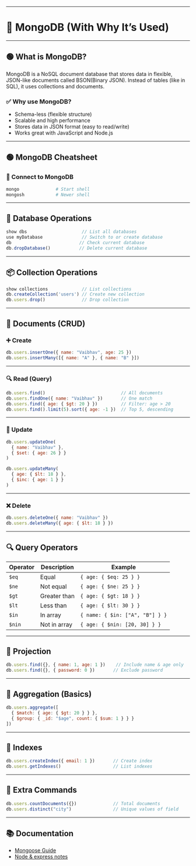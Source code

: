 
---

# 🧠 MongoDB (With Why It’s Used)

---

## 🟢 **What is MongoDB?**

MongoDB is a NoSQL document database that stores data in flexible, JSON-like documents called BSON(Binary JSON).
Instead of tables (like in SQL), it uses collections and documents.

### ✅ **Why use MongoDB?**

* Schema-less (flexible structure)
* Scalable and high performance
* Stores data in JSON format (easy to read/write)
* Works great with JavaScript and Node.js

---


## 🟢 MongoDB Cheatsheet

### 📌 Connect to MongoDB

```bash
mongo              # Start shell
mongosh            # Newer shell
```

---

## 📁 Database Operations

```js
show dbs                     // List all databases
use myDatabase               // Switch to or create database
db                          // Check current database
db.dropDatabase()           // Delete current database
```

---

## 📦 Collection Operations

```js
show collections             // List collections
db.createCollection('users') // Create new collection
db.users.drop()              // Drop collection
```

---

## 🧾 Documents (CRUD)

### ➕ Create

```js
db.users.insertOne({ name: "Vaibhav", age: 25 })
db.users.insertMany([{ name: "A" }, { name: "B" }])
```

---

### 🔍 Read (Query)

```js
db.users.find()                             // All documents
db.users.findOne({ name: "Vaibhav" })       // One match
db.users.find({ age: { $gt: 20 } })         // Filter: age > 20
db.users.find().limit(5).sort({ age: -1 })  // Top 5, descending
```

---

### 🔄 Update

```js
db.users.updateOne(
  { name: "Vaibhav" },
  { $set: { age: 26 } }
)

db.users.updateMany(
  { age: { $lt: 18 } },
  { $inc: { age: 1 } }
)
```

---

### ❌ Delete

```js
db.users.deleteOne({ name: "Vaibhav" })
db.users.deleteMany({ age: { $lt: 18 } })
```

---

## 🔍 Query Operators

| Operator | Description  | Example                         |
| -------- | ------------ | ------------------------------- |
| `$eq`    | Equal        | `{ age: { $eq: 25 } }`          |
| `$ne`    | Not equal    | `{ age: { $ne: 25 } }`          |
| `$gt`    | Greater than | `{ age: { $gt: 18 } }`          |
| `$lt`    | Less than    | `{ age: { $lt: 30 } }`          |
| `$in`    | In array     | `{ name: { $in: ["A", "B"] } }` |
| `$nin`   | Not in array | `{ age: { $nin: [20, 30] } }`   |

---

## 🔁 Projection

```js
db.users.find({}, { name: 1, age: 1 })    // Include name & age only
db.users.find({}, { password: 0 })       // Exclude password
```

---

## 🔄 Aggregation (Basics)

```js
db.users.aggregate([
  { $match: { age: { $gt: 20 } } },
  { $group: { _id: "$age", count: { $sum: 1 } } }
])
```

---

## 🔗 Indexes

```js
db.users.createIndex({ email: 1 })       // Create index
db.users.getIndexes()                    // List indexes
```

---

## 📘 Extra Commands

```js
db.users.countDocuments({})              // Total documents
db.users.distinct("city")                // Unique values of field
```

---
## 📚 Documentation

- [Mongoose Guide](Mongoose.md)
- [Node & express notes](NodeJS_ExpressJS_Notes.md)
